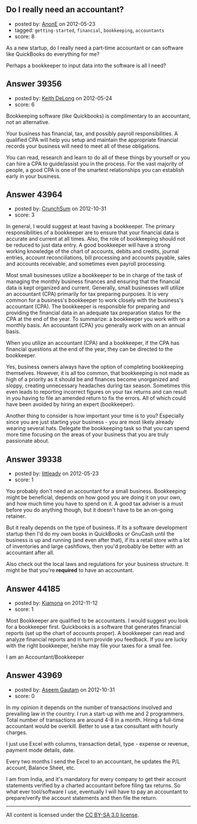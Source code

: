 ## Do I really need an accountant?

- posted by: [AnonE](https://stackexchange.com/users/-1/18077-anone) on 2012-05-23
- tagged: `getting-started`, `financial`, `bookkeeping`, `accountants`
- score: 8

As a new startup, do I really need a part-time accountant or can software like QuickBooks do everything for me?

Perhaps a bookkeeper to input data into the software is all I need?


## Answer 39356

- posted by: [Keith DeLong](https://stackexchange.com/users/-1/888-keith-delong) on 2012-05-24
- score: 6

Bookkeeping software (like Quickbooks) is complimentary to an accountant, not an alternative.

Your business has financial, tax, and possibly payroll responsibilities. A qualified CPA will help you setup and maintain the appropriate financial records your business will need to meet all of these obligations. 

You can read, research and learn to do all of these things by yourself or you can hire a CPA to guide/assist you in the process. For the vast majority of people, a good CPA is one of the smartest relationships you can establish early in your business.



## Answer 43964

- posted by: [CrunchSum](https://stackexchange.com/users/-1/17428-crunchsum) on 2012-10-31
- score: 3

In general, I would suggest at least having a bookkeeper. The primary responsibilities of a bookkeeper are to ensure that your financial data is accurate and current at all times. Also, the role of bookkeeping should not be reduced to just data entry. A good bookkeeper will have a strong working knowledge of the chart of accounts, debits and credits, journal entries, account reconciliations, bill processing and accounts payable, sales and accounts receivable, and sometimes even payroll processing. 

Most small businesses utilize a bookkeeper to be in charge of the task of managing the monthly business finances and ensuring that the financial data is kept organized and current. Generally, small businesses will utilize an accountant (CPA) primarily for tax preparing purposes. It is very common for a business's bookkeeper to work closely with the business's accountant (CPA). The bookkeeper is responsible for preparing and providing the financial data in an adequate tax preparation status for the CPA at the end of the year. To summarize: a bookkeeper you work with on a monthly basis. An accountant (CPA) you generally work with on an annual basis.

When you utilize an accountant (CPA) and a bookkeeper, if the CPA has financial questions at the end of the year, they can be directed to the bookkeeper. 

Yes, business owners always have the option of completing bookkeeping themselves. However, it is all too common, that bookkeeping is not made as high of a priority as it should be and finances become unorganized and sloppy, creating unnecessary headaches during tax season. Sometimes this even leads to reporting incorrect figures on your tax returns and can result in you having to file an amended return to fix the errors. All of which could have been avoided by hiring an expert (bookkeeper). 

Another thing to consider is how important your time is to you? Especially since you are just starting your business - you are most likely already wearing several hats. Delegate the bookkeeping task so that you can spend more time focusing on the areas of your business that you are truly passionate about. 


## Answer 39338

- posted by: [littleadv](https://stackexchange.com/users/-1/13808-littleadv) on 2012-05-23
- score: 1

You probably don't need an accountant for a small business. Bookkeeping might be beneficial, depends on how good you are doing it on your own, and how much time you have to spend on it. A good tax adviser is a must before you do anything though, but it doesn't have to be an on-going retainer.

But it really depends on the type of business. If its a software development startup then I'd do my own books in QuickBooks or GnuCash until the business is up and running (and even after that), if its a retail store with a lot of inventories and large cashflows, then you'd probably be better with an accountant after all.

Also check out the local laws and regulations for your business structure. It might be that you're **required** to have an accountant.


## Answer 44185

- posted by: [Kiamona](https://stackexchange.com/users/-1/21577-kiamona) on 2012-11-12
- score: 1

Most Bookkeeper are qualified to be accountants. I would suggest you look for a bookkeeper first. Quickbooks is a software that generates financial reports (set up the chart of accounts proper). A bookkeeper can read and analyze financial reports and in turn provide you feedback. If you are lucky with the right bookkeeper, he/she may file your taxes for a small fee.

I am an Accountant/Bookkeeper


## Answer 43969

- posted by: [Aseem Gautam](https://stackexchange.com/users/-1/17251-aseem-gautam) on 2012-10-31
- score: 0

In my opinion it depends on the number of transactions involved and prevailing law in the country. I run a start-up with me and 2 programmers. Total number of transactions are around 4-8 in a month. Hiring a full-time accountant would be overkill. Better to use a tax consultant with hourly charges.

I just use Excel with columns, transaction detail, type - expense or revenue, payment mode details, date.

Every two months I send the Excel to an accountant, he updates the P/L account, Balance Sheet, etc.

I am from India, and it's mandatory for every company to get their account statements verified by a charted accountant before filing tax returns. So what ever tool/software I use, eventually I will have to pay an accountant to prepare/verify the account statements and then file the return.



---

All content is licensed under the [CC BY-SA 3.0 license](https://creativecommons.org/licenses/by-sa/3.0/).
